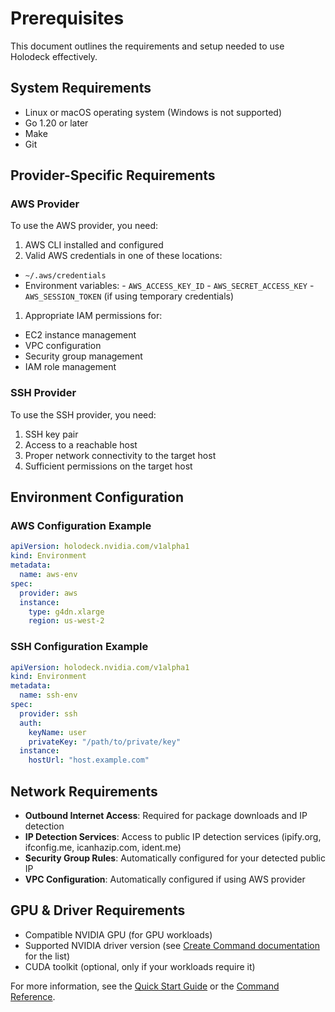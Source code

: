 # Prerequisites

This document outlines the requirements and setup needed to use Holodeck
effectively.

## System Requirements

- Linux or macOS operating system (Windows is not supported)
- Go 1.20 or later
- Make
- Git

## Provider-Specific Requirements

### AWS Provider

To use the AWS provider, you need:

1. AWS CLI installed and configured
1. Valid AWS credentials in one of these locations:
  - `~/.aws/credentials`
  - Environment variables:
        - `AWS_ACCESS_KEY_ID`
        - `AWS_SECRET_ACCESS_KEY`
        - `AWS_SESSION_TOKEN` (if using temporary credentials)

1. Appropriate IAM permissions for:
  - EC2 instance management
  - VPC configuration
  - Security group management
  - IAM role management

### SSH Provider

To use the SSH provider, you need:

1. SSH key pair
1. Access to a reachable host
1. Proper network connectivity to the target host
1. Sufficient permissions on the target host

## Environment Configuration

### AWS Configuration Example

```yaml
apiVersion: holodeck.nvidia.com/v1alpha1
kind: Environment
metadata:
  name: aws-env
spec:
  provider: aws
  instance:
    type: g4dn.xlarge
    region: us-west-2
```

### SSH Configuration Example

```yaml
apiVersion: holodeck.nvidia.com/v1alpha1
kind: Environment
metadata:
  name: ssh-env
spec:
  provider: ssh
  auth:
    keyName: user
    privateKey: "/path/to/private/key"
  instance:
    hostUrl: "host.example.com"
```

## Network Requirements

- **Outbound Internet Access**: Required for package downloads and IP detection
- **IP Detection Services**: Access to public IP detection services (ipify.org, ifconfig.me, icanhazip.com, ident.me)
- **Security Group Rules**: Automatically configured for your detected public IP
- **VPC Configuration**: Automatically configured if using AWS provider

## GPU & Driver Requirements

- Compatible NVIDIA GPU (for GPU workloads)
- Supported NVIDIA driver version
  (see [Create Command documentation](../commands/create.md#supported-nvidia-driver-versions)
  for the list)
- CUDA toolkit (optional, only if your workloads require it)

For more information, see the [Quick Start Guide](quick-start.md)
or the [Command Reference](commands/).
